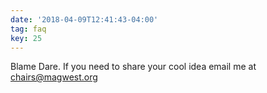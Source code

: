 ```yaml
---
date: '2018-04-09T12:41:43-04:00'
tag: faq
key: 25
---
```

Blame Dare. If you need to share your cool idea email me at [chairs@magwest.org](mailto:chairs@magwest.org)
